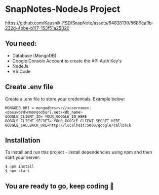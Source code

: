 # SnapNotes-NodeJs Project


https://github.com/Kaushik-FSD/SnapNote/assets/64838130/5689ea9b-232d-4bbe-b117-153f51a25020


## You need:
- Database (MongoDB)
- Google Console Account to create the API Auth Key's
- NodeJs
- VS Code

## Create .env file
Create a .env file to store your credentials. Example below:

```
MONGODB_URI = mongodb+srv://<username>:<password>@mongodburl.net/<db_name>
GOOGLE_CLIENT_ID= YOUR_GOOGLE_ID_HERE
GOOGLE_CLIENT_SECRET= YOUR_GOOGLE_CLIENT_SECRET_HERE
GOOGLE_CALLBACK_URL=http://localhost:5000/google/callback
```

## Installation
To install and run this project - install dependencies using npm and then start your server:

```
$ npm install
$ npm start
```

## You are ready to go, keep coding 💝
